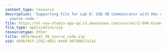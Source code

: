 ```yaml
---
content_type: resource
description: 'Supporting file for Lab 6: USB VB Communicator with Hex output. Includes
  source code.'
file: https://ol-ocw-studio-app-qa.s3.amazonaws.com/courses/2-996-biomedical-devices-design-laboratory-fall-2007/449b701f1761d6514e8430750827a7a1_VBTerminal_VB_source_code.zip
file_type: application/zip
resourcetype: Other
title: VBTerminal_VB_source_code.zip
uid: 449b701f-1761-d651-4e84-30750827a7a1
---
```

